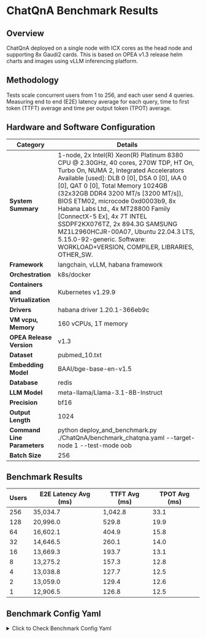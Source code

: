 # ChatQnA Benchmark Results

## Overview

ChatQnA deployed on a single node with ICX cores as the head node and supporting 8x Gaudi2 cards.
This is based on OPEA v1.3 release helm charts and images using vLLM inferencing platform.

## Methodology

Tests scale concurrent users from 1 to 256, and each user send 4 queries. Measuring end to end (E2E) latency average for each query, time to first token (TTFT) average and time per output token (TPOT) average.

## Hardware and Software Configuration

| **Category**                      | **Details**                                                                                                                                                                                                                                                                                                                                                                                                                                                                                                       |
| --------------------------------- | ----------------------------------------------------------------------------------------------------------------------------------------------------------------------------------------------------------------------------------------------------------------------------------------------------------------------------------------------------------------------------------------------------------------------------------------------------------------------------------------------------------------- |
| **System Summary**                | 1-node, 2x Intel(R) Xeon(R) Platinum 8380 CPU @ 2.30GHz, 40 cores, 270W TDP, HT On, Turbo On, NUMA 2, Integrated Accelerators Available [used]: DLB 0 [0], DSA 0 [0], IAA 0 [0], QAT 0 [0], Total Memory 1024GB (32x32GB DDR4 3200 MT/s [3200 MT/s]), BIOS ETM02, microcode 0xd0003b9, 8x Habana Labs Ltd., 4x MT28800 Family [ConnectX-5 Ex], 4x 7T INTEL SSDPF2KX076TZ, 2x 894.3G SAMSUNG MZ1L2960HCJR-00A07, Ubuntu 22.04.3 LTS, 5.15.0-92-generic. Software: WORKLOAD+VERSION, COMPILER, LIBRARIES, OTHER_SW. |
| **Framework**                     | langchain, vLLM, habana framework                                                                                                                                                                                                                                                                                                                                                                                                                                                                                 |
| **Orchestration**                 | k8s/docker                                                                                                                                                                                                                                                                                                                                                                                                                                                                                                        |
| **Containers and Virtualization** | Kubernetes v1.29.9                                                                                                                                                                                                                                                                                                                                                                                                                                                                                                |
| **Drivers**                       | habana driver 1.20.1-366eb9c                                                                                                                                                                                                                                                                                                                                                                                                                                                                                      |
| **VM vcpu, Memory**               | 160 vCPUs, 1T memory                                                                                                                                                                                                                                                                                                                                                                                                                                                                                              |
| **OPEA Release Version**          | v1.3                                                                                                                                                                                                                                                                                                                                                                                                                                                                                                              |
| **Dataset**                       | pubmed_10.txt                                                                                                                                                                                                                                                                                                                                                                                                                                                                                                     |
| **Embedding Model**               | BAAI/bge-base-en-v1.5                                                                                                                                                                                                                                                                                                                                                                                                                                                                                             |
| **Database**                      | redis                                                                                                                                                                                                                                                                                                                                                                                                                                                                                                             |
| **LLM Model**                     | meta-llama/Llama-3.1-8B-Instruct                                                                                                                                                                                                                                                                                                                                                                                                                                                                                  |
| **Precision**                     | bf16                                                                                                                                                                                                                                                                                                                                                                                                                                                                                                              |
| **Output Length**                 | 1024                                                                                                                                                                                                                                                                                                                                                                                                                                                                                                              |
| **Command Line Parameters**       | python deploy_and_benchmark.py ./ChatQnA/benchmark_chatqna.yaml --target-node 1 --test-mode oob                                                                                                                                                                                                                                                                                                                                                                                                                   |
| **Batch Size**                    | 256                                                                                                                                                                                                                                                                                                                                                                                                                                                                                                               |

## Benchmark Results

| Users | E2E Latency Avg (ms) | TTFT Avg (ms) | TPOT Avg (ms) |
| ----- |----------------------| ------------- | ------------- |
| 256   | 35,034.7             | 1,042.8       | 33.1          |
| 128   | 20,996.0             | 529.8         | 19.9          |
| 64    | 16,602.1             | 404.9         | 15.8          |
| 32    | 14,646.5             | 260.1         | 14.0          |
| 16    | 13,669.3             | 193.7         | 13.1          |
| 8     | 13,275.2             | 157.3         | 12.8          |
| 4     | 13,038.8             | 127.7         | 12.5          |
| 2     | 13,059.0             | 129.4         | 12.6          |
| 1     | 12,906.5             | 126.8         | 12.5          |

## Benchmark Config Yaml

<details>
<summary>Click to Check Benchmark Config Yaml</summary>

```yaml
deploy:
  device: gaudi
  version: 1.3.0
  modelUseHostPath: /home/sdp/opea_benchmark/model
  HUGGINGFACEHUB_API_TOKEN: xxx
  node: [1]
  namespace: default
  timeout: 1000  # timeout in seconds for services to be ready, default 30 minutes
  interval: 5    # interval in seconds between service ready checks, default 5 seconds

  services:
    backend:
      resources:
        enabled: False
        cores_per_instance: "16"
        memory_capacity: "8000Mi"
      replicaCount: [1, 2, 4, 8]

    teirerank:
      enabled: False
      model_id: ""
      resources:
        enabled: False
        cards_per_instance: 1
      replicaCount: [1, 1, 1, 1]

    tei:
      model_id: ""
      resources:
        enabled: False
        cores_per_instance: "80"
        memory_capacity: "20000Mi"
      replicaCount: [1, 2, 4, 8]

    llm:
      engine: vllm
      model_id: "meta-llama/Llama-3.1-8B-Instruct" # mandatory
      replicaCount:
        with_teirerank: [7, 15, 31, 63]     # When teirerank.enabled is True
        without_teirerank: [8, 16, 32, 64]   # When teirerank.enabled is False
      resources:
        enabled: False
        cards_per_instance: 1
      model_params:
        vllm:  # VLLM specific parameters
          batch_params:
            enabled: True
            max_num_seqs: [256]
          token_params:
            enabled: False
            max_input_length: ""
            max_total_tokens: ""
            max_batch_total_tokens: ""
            max_batch_prefill_tokens: ""
        tgi:   # TGI specific parameters
          batch_params:
            enabled: True
            max_batch_size: [1, 2, 4, 8]  # Each value triggers an LLM service upgrade
          token_params:
            enabled: False
            max_input_length: "1280"
            max_total_tokens: "2048"
            max_batch_total_tokens: "65536"
            max_batch_prefill_tokens: "4096"

    data-prep:
      resources:
        enabled: False
        cores_per_instance: ""
        memory_capacity: ""
      replicaCount: [1, 1, 1, 1]

    retriever-usvc:
      resources:
        enabled: False
        cores_per_instance: "8"
        memory_capacity: "8000Mi"
      replicaCount: [1, 2, 4, 8]

    redis-vector-db:
      resources:
        enabled: False
        cores_per_instance: ""
        memory_capacity: ""
      replicaCount: [1, 1, 1, 1]

    chatqna-ui:
      replicaCount: [1, 1, 1, 1]

    nginx:
      replicaCount: [1, 1, 1, 1]

benchmark:
  # http request behavior related fields
  user_queries: [4,8,16,32,64,128,256,512,1024]
  concurrency: [1,2,4,8,16,32,64,128,256]
  load_shape_type:           "constant" # "constant" or "poisson"
  poisson_arrival_rate:      1.0  # only used when load_shape_type is "poisson"
  warmup_iterations:         10
  seed:                      1024

  # workload, all of the test cases will run for benchmark
  bench_target: [chatqna_qlist_pubmed]
  dataset: ["/home/sdp/opea_benchmark/pubmed_10.txt"]
  prompt: [10]

  llm:
    # specify the llm output token size
    max_token_size: [1024]
```
